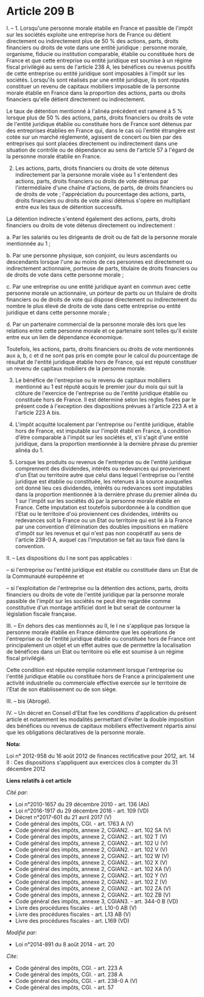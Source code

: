# Article 209 B

I. – 1. Lorsqu'une personne morale établie en France et passible de l'impôt sur les sociétés exploite une entreprise hors de
France ou détient directement ou indirectement plus de 50 % des actions, parts, droits financiers ou droits de vote dans une
entité juridique : personne morale, organisme, fiducie ou institution comparable, établie ou constituée hors de France et que
cette entreprise ou entité juridique est soumise à un régime fiscal privilégié au sens de l'article 238 A, les bénéfices ou
revenus positifs de cette entreprise ou entité juridique sont imposables à l'impôt sur les sociétés. Lorsqu'ils sont réalisés
par une entité juridique, ils sont réputés constituer un revenu de capitaux mobiliers imposable de la personne morale établie
en France dans la proportion des actions, parts ou droits financiers qu'elle détient directement ou indirectement.

Le taux de détention mentionné à l'alinéa précédent est ramené à 5 % lorsque plus de 50 % des actions, parts, droits
financiers ou droits de vote de l'entité juridique établie ou constituée hors de France sont détenus par des entreprises
établies en France qui, dans le cas où l'entité étrangère est cotée sur un marché réglementé, agissent de concert ou bien par
des entreprises qui sont placées directement ou indirectement dans une situation de contrôle ou de dépendance au sens de
l'article 57 à l'égard de la personne morale établie en France.

2. Les actions, parts, droits financiers ou droits de vote détenus indirectement par la personne morale visée au 1
s'entendent des actions, parts, droits financiers ou droits de vote détenus par l'intermédiaire d'une chaîne d'actions, de
parts, de droits financiers ou de droits de vote ; l'appréciation du pourcentage des actions, parts, droits financiers ou
droits de vote ainsi détenus s'opère en multipliant entre eux les taux de détention successifs.

La détention indirecte s'entend également des actions, parts, droits financiers ou droits de vote détenus directement ou
indirectement :

a. Par les salariés ou les dirigeants de droit ou de fait de la personne morale mentionnée au 1 ;

b. Par une personne physique, son conjoint, ou leurs ascendants ou descendants lorsque l'une au moins de ces personnes est
directement ou indirectement actionnaire, porteuse de parts, titulaire de droits financiers ou de droits de vote dans cette
personne morale ;

c. Par une entreprise ou une entité juridique ayant en commun avec cette personne morale un actionnaire, un porteur de parts
ou un titulaire de droits financiers ou de droits de vote qui dispose directement ou indirectement du nombre le plus élevé de
droits de vote dans cette entreprise ou entité juridique et dans cette personne morale ;

d. Par un partenaire commercial de la personne morale dès lors que les relations entre cette personne morale et ce partenaire
sont telles qu'il existe entre eux un lien de dépendance économique.

Toutefois, les actions, parts, droits financiers ou droits de vote mentionnés aux a, b, c et d ne sont pas pris en compte
pour le calcul du pourcentage de résultat de l'entité juridique établie hors de France, qui est réputé constituer un revenu
de capitaux mobiliers de la personne morale.

3. Le bénéfice de l'entreprise ou le revenu de capitaux mobiliers mentionné au 1 est réputé acquis le premier jour du mois
qui suit la clôture de l'exercice de l'entreprise ou de l'entité juridique établie ou constituée hors de France. Il est
déterminé selon les règles fixées par le présent code à l'exception des dispositions prévues à l'article 223 A et à l'article
223 A bis. 

4. L'impôt acquitté localement par l'entreprise ou l'entité juridique, établie hors de France, est imputable sur l'impôt
établi en France, à condition d'être comparable à l'impôt sur les sociétés et, s'il s'agit d'une entité juridique, dans la
proportion mentionnée à la dernière phrase du premier alinéa du 1.

5. Lorsque les produits ou revenus de l'entreprise ou de l'entité juridique comprennent des dividendes, intérêts ou
redevances qui proviennent d'un Etat ou territoire autre que celui dans lequel l'entreprise ou l'entité juridique est établie
ou constituée, les retenues à la source auxquelles ont donné lieu ces dividendes, intérêts ou redevances sont imputables dans
la proportion mentionnée à la dernière phrase du premier alinéa du 1 sur l'impôt sur les sociétés dû par la personne morale
établie en France. Cette imputation est toutefois subordonnée à la condition que l'Etat ou le territoire d'où proviennent ces
dividendes, intérêts ou redevances soit la France ou un Etat ou territoire qui est lié à la France par une convention
d'élimination des doubles impositions en matière d'impôt sur les revenus et qui n'est pas non coopératif au sens de l'article
238-0 A, auquel cas l'imputation se fait au taux fixé dans la convention.

II. – Les dispositions du I ne sont pas applicables :

– si l'entreprise ou l'entité juridique est établie ou constituée dans un Etat de la Communauté européenne et

– si l'exploitation de l'entreprise ou la détention des actions, parts, droits financiers ou droits de vote de l'entité
juridique par la personne morale passible de l'impôt sur les sociétés ne peut être regardée comme constitutive d'un montage
artificiel dont le but serait de contourner la législation fiscale française.

III. – En dehors des cas mentionnés au II, le I ne s'applique pas lorsque la personne morale établie en France démontre que
les opérations de l'entreprise ou de l'entité juridique établie ou constituée hors de France ont principalement un objet et
un effet autres que de permettre la localisation de bénéfices dans un Etat ou territoire où elle est soumise à un régime
fiscal privilégié.

Cette condition est réputée remplie notamment lorsque l'entreprise ou l'entité juridique établie ou constituée hors de France
a principalement une activité industrielle ou commerciale effective exercée sur le territoire de l'Etat de son établissement
ou de son siège.

III. – bis (Abrogé).

IV. – Un décret en Conseil d'Etat fixe les conditions d'application du présent article et notamment les modalités permettant
d'éviter la double imposition des bénéfices ou revenus de capitaux mobiliers effectivement répartis ainsi que les obligations
déclaratives de la personne morale.

**Nota:**

Loi n° 2012-958 du 16 août 2012 de finances rectificative pour 2012, art. 14 II : Ces dispositions s'appliquent aux exercices
clos à compter du 31 décembre 2012

**Liens relatifs à cet article**

_Cité par_:

  - Loi n°2010-1657 du 29 décembre 2010 - art. 136 (Ab)
  - Loi n°2016-1917 du 29 décembre 2016 - art. 109 (VD)
  - Décret n°2017-601 du 21 avril 2017 (V)
  - Code général des impôts, CGI. - art. 1763 A (V)
  - Code général des impôts, annexe 2, CGIAN2. - art. 102 SA (V)
  - Code général des impôts, annexe 2, CGIAN2. - art. 102 T (V)
  - Code général des impôts, annexe 2, CGIAN2. - art. 102 U (V)
  - Code général des impôts, annexe 2, CGIAN2. - art. 102 V (V)
  - Code général des impôts, annexe 2, CGIAN2. - art. 102 W (V)
  - Code général des impôts, annexe 2, CGIAN2. - art. 102 X (V)
  - Code général des impôts, annexe 2, CGIAN2. - art. 102 XA (V)
  - Code général des impôts, annexe 2, CGIAN2. - art. 102 Y (V)
  - Code général des impôts, annexe 2, CGIAN2. - art. 102 Z (V)
  - Code général des impôts, annexe 2, CGIAN2. - art. 102 ZA (V)
  - Code général des impôts, annexe 2, CGIAN2. - art. 102 ZB (V)
  - Code général des impôts, annexe 3, CGIAN3. - art. 344-0 B (VD)
  - Livre des procédures fiscales - art. L10-0 AB (V)
  - Livre des procédures fiscales - art. L13 AB (V)
  - Livre des procédures fiscales - art. L169 (VD)

_Modifié par_:

  - Loi n°2014-891 du 8 août 2014 - art. 20

_Cite_:

  - Code général des impôts, CGI. - art. 223 A
  - Code général des impôts, CGI. - art. 238 A
  - Code général des impôts, CGI. - art. 238-0 A (V)
  - Code général des impôts, CGI. - art. 57
